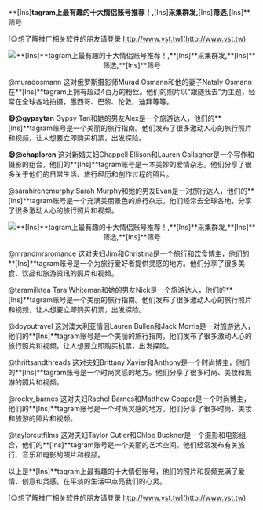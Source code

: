 **[Ins]**tagram上最有趣的十大情侣账号推荐！,**[Ins]**采集群发,**[Ins]**筛选,**[Ins]**筛号

[😍想了解推广相关软件的朋友请登录 http://www.vst.tw](http://www.vst.tw)

 <center><img src="https://vst.tw/MP4/tuiguang/png/3.png" alt="**[Ins]**tagram上最有趣的十大情侣账号推荐！,**[Ins]**采集群发,**[Ins]**筛选,**[Ins]**筛号"></center>

@muradosmann
这对俄罗斯摄影师Murad Osmann和他的妻子Nataly Osmann在**[Ins]**tagram上拥有超过4百万的粉丝。他们的照片以“跟随我去”为主题，经常在全球各地拍摄，墨西哥、巴黎、伦敦、迪拜等等。

**😄@gypsytan**
Gypsy Tan和她的男友Alex是一个旅游达人，他们的**[Ins]**tagram账号是一个美丽的旅行指南。他们发布了很多激动人心的旅行照片和视频，让人想要立即购买机票，出发探险。

**😄@chaploren**
这对新婚夫妇Chappell Ellison和Lauren Gallagher是一个写作和摄影的组合，他们的**[Ins]**tagram账号是一本美妙的爱情杂志。他们分享了很多关于他们的日常生活、旅行经历和创作过程的照片。

@sarahirenemurphy
Sarah Murphy和她的男友Evan是一对旅行达人，他们的**[Ins]**tagram账号是一个充满美丽景色的旅行杂志。他们经常去全球各地，分享了很多激动人心的旅行照片和视频。

 <center><img src="https://vst.tw/MP4/tuiguang/png/7.png" alt="**[Ins]**tagram上最有趣的十大情侣账号推荐！,**[Ins]**采集群发,**[Ins]**筛选,**[Ins]**筛号"></center>

@mrandmrsromance
这对夫妇Jim和Christina是一个旅行和饮食博主，他们的**[Ins]**tagram账号是一个为旅行爱好者提供灵感的地方。他们分享了很多美食、饮品和旅游资讯的照片和视频。

@taramilktea
Tara Whiteman和她的男友Nick是一个旅游达人，他们的**[Ins]**tagram账号是一个美丽的旅行指南。他们发布了很多激动人心的旅行照片和视频，让人想要立即购买机票，出发探险。

@doyoutravel
这对澳大利亚情侣Lauren Bullen和Jack Morris是一对旅游达人，他们的**[Ins]**tagram账号是一个美丽的旅行指南。他们发布了很多激动人心的旅行照片和视频，让人想要立即购买机票，出发探险。

@thriftsandthreads
这对夫妇Brittany Xavier和Anthony是一个时尚博主，他们的**[Ins]**tagram账号是一个时尚灵感的地方。他们分享了很多时尚、美妆和旅游的照片和视频。

@rocky_barnes
这对夫妇Rachel Barnes和Matthew Cooper是一个时尚博主，他们的**[Ins]**tagram账号是一个时尚灵感的地方。他们分享了很多时尚、美妆和旅游的照片和视频。

@taylorcutfilms
这对夫妇Taylor Cutler和Chloe Buckner是一个摄影和电影组合，他们的**[Ins]**tagram账号是一个美丽的艺术空间。他们经常发布有关旅行、音乐和电影的照片和视频。

以上是**[Ins]**tagram上最有趣的十大情侣账号，他们的照片和视频充满了爱情、创意和灵感，在平淡的生活中点亮我们的心灵。

[😍想了解推广相关软件的朋友请登录 http://www.vst.tw](http://www.vst.tw)



